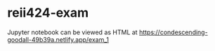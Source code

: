 # reii424-exam

Jupyter notebook can be viewed as HTML at https://condescending-goodall-49b39a.netlify.app/exam_1
